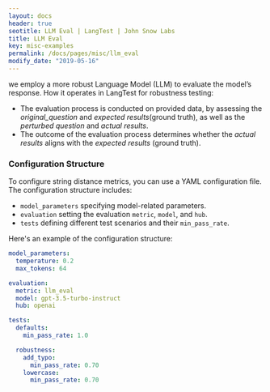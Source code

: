 ```yaml
---
layout: docs
header: true
seotitle: LLM Eval | LangTest | John Snow Labs
title: LLM Eval
key: misc-examples
permalink: /docs/pages/misc/llm_eval
modify_date: "2019-05-16"
---
```


<div class="main-docs" markdown="1"><div class="h3-box" markdown="1">

we employ a more robust Language Model (LLM) to evaluate the model’s response.
How it operates in LangTest for robustness testing:

- The evaluation process is conducted on provided data, by assessing the *original_question* and *expected results*(ground truth), as well as the *perturbed question* and *actual results*.
- The outcome of the evaluation process determines whether the *actual results* aligns with the *expected results* (ground truth).

</div></div><div class="h3-box" markdown="1">

### Configuration Structure

To configure string distance metrics, you can use a YAML configuration file. The configuration structure includes:

- `model_parameters` specifying model-related parameters.
- `evaluation` setting the evaluation `metric`, `model`, and `hub`.
- `tests` defining different test scenarios and their `min_pass_rate`.

Here's an example of the configuration structure:

```yaml
model_parameters:
  temperature: 0.2
  max_tokens: 64

evaluation:
  metric: llm_eval
  model: gpt-3.5-turbo-instruct
  hub: openai

tests:
  defaults:
    min_pass_rate: 1.0

  robustness:
    add_typo:
      min_pass_rate: 0.70
    lowercase:
      min_pass_rate: 0.70
```